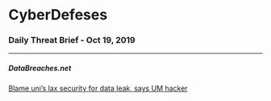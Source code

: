 # CyberDefeses
### Daily Threat Brief - Oct 19, 2019

 
-----
 
##### DataBreaches.net
[Blame uni’s lax security for data leak, says UM  hacker](https://www.databreaches.net/blame-unis-lax-security-for-data-leak-says-um-hacker/)
 
